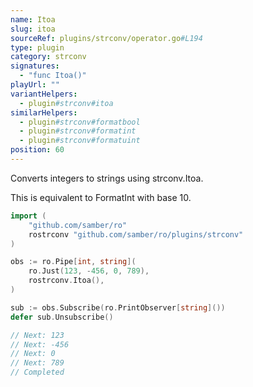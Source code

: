 ```yaml
---
name: Itoa
slug: itoa
sourceRef: plugins/strconv/operator.go#L194
type: plugin
category: strconv
signatures:
  - "func Itoa()"
playUrl: ""
variantHelpers:
  - plugin#strconv#itoa
similarHelpers:
  - plugin#strconv#formatbool
  - plugin#strconv#formatint
  - plugin#strconv#formatuint
position: 60
---
```


Converts integers to strings using strconv.Itoa.

This is equivalent to FormatInt with base 10.

```go
import (
    "github.com/samber/ro"
    rostrconv "github.com/samber/ro/plugins/strconv"
)

obs := ro.Pipe[int, string](
    ro.Just(123, -456, 0, 789),
    rostrconv.Itoa(),
)

sub := obs.Subscribe(ro.PrintObserver[string]())
defer sub.Unsubscribe()

// Next: 123
// Next: -456
// Next: 0
// Next: 789
// Completed
```